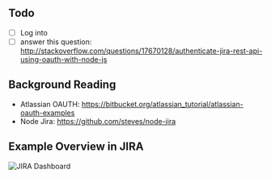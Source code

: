 

## Todo

* [ ] Log into
* [ ] answer this question:
http://stackoverflow.com/questions/17670128/authenticate-jira-rest-api-using-oauth-with-node-js

## Background Reading

- Atlassian OAUTH: https://bitbucket.org/atlassian_tutorial/atlassian-oauth-examples
- Node Jira: https://github.com/steves/node-jira


## Example Overview in JIRA

![JIRA Dashboard](http://i.imgur.com/CgdUZiV.png)

